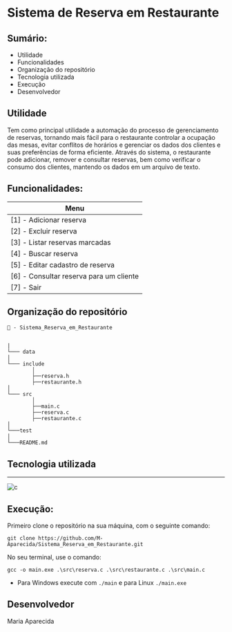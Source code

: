 # Sistema de Reserva em Restaurante

## Sumário:
- Utilidade
- Funcionalidades
- Organização do repositório
- Tecnologia utilizada
- Execução
- Desenvolvedor

## Utilidade
Tem como principal utilidade a automação do processo de gerenciamento de reservas, tornando mais fácil para o restaurante controlar a ocupação das mesas, evitar conflitos de horários e gerenciar os dados dos clientes e suas preferências de forma eficiente. Através do sistema, o restaurante pode adicionar, remover e consultar reservas, bem como verificar o consumo dos clientes, mantendo os dados em um arquivo de texto.

## Funcionalidades: 

| Menu               | 
| ----------------- | 
| [1] - Adicionar reserva 
| [2] - Excluir reserva
| [3] - Listar reservas marcadas
| [4] - Buscar reserva
| [5] - Editar cadastro de reserva
| [6] - Consultar reserva para um cliente
| [7] - Sair

## Organização do repositório
```
📁 - Sistema_Reserva_em_Restaurante


|
└─── data
│
└─── include
        │
        ├──reserva.h
        ├──restaurante.h    
│
└─── src
        │
        ├──main.c
        ├──reserva.c
        ├──restaurante.c
│
└───test
│
└───README.md
```

## Tecnologia utilizada
___

![c](https://img.shields.io/badge/C-00599C?style=for-the-badge&logo=c&logoColor=white)


## Execução:
Primeiro clone o repositório na sua máquina, com o seguinte comando:
```
git clone https://github.com/M-Aparecida/Sistema_Reserva_em_Restaurante.git

```
No seu terminal, use o comando:
```
gcc -o main.exe .\src\reserva.c .\src\restaurante.c .\src\main.c

```
- Para Windows execute com `./main` e para Linux `./main.exe`

## Desenvolvedor 
Maria Aparecida

